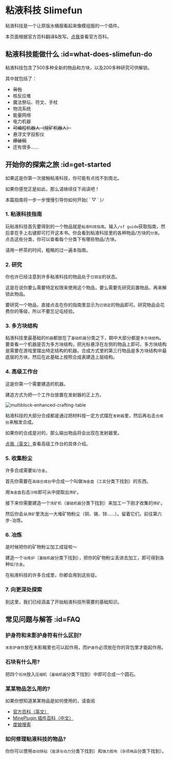 # 粘液科技 Slimefun

粘液科技是一个让原版水桶服看起来像模组服的一个插件。

本页面根据官方百科翻译&改写。[点我](https://github.com/TheBusyBiscuit/Slimefun4/wiki/Getting-Started)查看官方百科。

## 粘液科技能做什么 :id=what-does-slimefun-do

粘液科技包含了500多种全新的物品和方块，以及200多种研究可供解锁。

其中就包括了：

* ~~背包~~
* 核反应堆
* 魔法祭坛、符文、手杖
* 物流系统
* 能量网络
* 电力机器
* ~~可编程机器人（挖矿机器人）~~
* 悬浮文字投影仪
* ~~爆破稿~~
* 还有很多……

## 开始你的探索之旅 :id=get-started

如果这是你第一次接触粘液科技，你可能有点找不到南北。

如果你感觉正是如此，那么请继续往下阅读吧！

本篇指南将一步一步慢慢引导你如何开始( ´ ▽ ` )ﾉ

### 1. 粘液科技指南

玩粘液科技首先要得到的一个物品就是`粘液科技指南`。输入`/sf guide`获取指南，然后拿在手上<kbd>右键</kbd>即可打开这本书。你会看到粘液科技里的各种物品/方块的`分类`。点击这些分类，你可以查看每个分类下有哪些物品/方块。

请用一杯茶的时间，粗略的过一遍本指南。

### 2. 研究

你也许已经注意到许多粘液科技的物品处于`已锁定`的状态。

这是在说你要么需要特定权限来使用这个物品，要么需要先研究前置物品，再来解锁此物品。

要研究一个物品，直接点击在你的指南里显示为`已锁定`的物品即可。研究物品会花费你的等级，所以不要忘记屯经验。

### 3. 多方块结构

粘液科技里最基础的`机器`都放在了`基础机器`分类之下，期中大部分都是`多方块结构`。要查看一个机器是否为多方块结构，把光标悬浮在左侧的物品上即可。多方块结构是需要在游戏里摆出特定结构的机器。合成方式里的第三行物品是多方块结构中最底层的方块，然后在此基础上按照合成表建造上层结构。

### 4. 高级工作台

这是你第一个需要建造的机器。

建造方式为把一个工作台放置在发射器的正上方。

![multiblock-enhanced-crafting-table](https://mewcraft-homepage.oss-cn-zhangjiakou.aliyuncs.com/images/multiblock-enhanced-crafting-table.png ':class=img-uni')

粘液科技的大部分合成都是通过把材料按一定方式摆在`发射器`里，然后再<kbd>右击</kbd>`合成台`来触发合成。

如果你的合成是对的，那么输出物品将会出现在发射器里。

[点我（英文）](https://github.com/TheBusyBiscuit/Slimefun4/wiki/Enhanced-Crafting-Table)查看高级工作台的具体介绍。

### 5. 收集粉尘

许多合成需要`锭`/`合金`。

首先你需要在`高级合成台`中合成一个叫做`淘金盘`（`工具`分类下找到）的东西。

用`淘金盘`右击`沙砾`即可从中提取出`筛矿`。

接下来你需要建造一个`洗矿机`（`基础机器`分类下找到）来加工一下刚才收集的`筛矿`。

然后你会从`筛矿`里洗出一大堆矿物粉尘（铜、锡、锌……）。留着它们，前往第六步-冶炼。

### 6. 冶炼

是时候把你的矿物粉尘加工成锭啦～

建造一个`冶炼炉`（`基础机器`分类下找到），把你的矿物粉尘丢进去加工，即可得到各种`锭`/`合金`。

在粘液科技的许多合成里，你都会用到这些锭。

### 7. 向更深处探索

到这里，我们已经涵盖了开始粘液科技所需要的基础知识。

## 常见问题与解答 :id=FAQ

### 护身符和末影护身符有什么区别?

`末影护身符`放在末影箱里也可以起作用，而`护身符`必须放在你的背包里才能起作用。

### 石块有什么用?

把四个`石块`放入`压缩机`（`基础机器`分类下找到）中即可合成一个圆石。

### 某某物品怎么用的?

如果你想知道某某物品是如何使用的，请查阅
- [官方百科（英文）](https://github.com/TheBusyBiscuit/Slimefun4/wiki)
- [MinePlugin 插件百科（中文）](http://mineplugin.org/SlimeFun4)
- [度娘搜索](https://www.baidu.com/)

### 如何修理粘液科技的物品?

你你可以使用`自动铁砧`（`能源与动力`分类下找到）和`强力胶布`（`杂项用品`分类下找到）。
